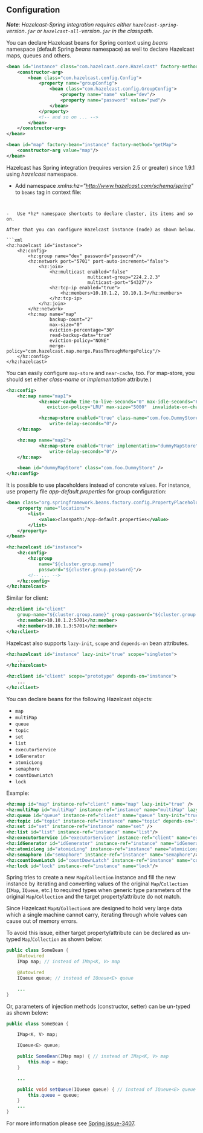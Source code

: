 
## Configuration

***Note***: *Hazelcast-Spring integration requires either *`hazelcast-spring-`*version*`.jar`* or *`hazelcast-all-`*version*`.jar`* in the classpath.*

You can declare Hazelcast beans for Spring context using *beans* namespace (default Spring *beans* namespace) as well to declare Hazelcast maps, queues and others. 

```xml
<bean id="instance" class="com.hazelcast.core.Hazelcast" factory-method="newHazelcastInstance">
    <constructor-arg>
        <bean class="com.hazelcast.config.Config">
            <property name="groupConfig">
                <bean class="com.hazelcast.config.GroupConfig">
                    <property name="name" value="dev"/>
                    <property name="password" value="pwd"/>
                </bean>
            </property>
            <!-- and so on ... -->
        </bean>
    </constructor-arg>
</bean>

<bean id="map" factory-bean="instance" factory-method="getMap">
    <constructor-arg value="map"/>
</bean>
```

Hazelcast has Spring integration (requires version 2.5 or greater) since 1.9.1 using *hazelcast* namespace.

-   Add namespace *xmlns:hz="http://www.hazelcast.com/schema/spring"* to `beans` tag in context file:

	```xml
<beans xmlns="http://www.springframework.org/schema/beans"
       xmlns:xsi="http://www.w3.org/2001/XMLSchema-instance"
       xmlns:hz="http://www.hazelcast.com/schema/spring"
       xsi:schemaLocation="http://www.springframework.org/schema/beans
                http://www.springframework.org/schema/beans/spring-beans-2.5.xsd
                http://www.hazelcast.com/schema/spring
                http://www.hazelcast.com/schema/spring/hazelcast-spring-3.0.xsd">
```

-   Use *hz* namespace shortcuts to declare cluster, its items and so on.

After that you can configure Hazelcast instance (node) as shown below.

```xml
<hz:hazelcast id="instance">
    <hz:config>
        <hz:group name="dev" password="password"/>
        <hz:network port="5701" port-auto-increment="false">
            <hz:join>
                <hz:multicast enabled="false"
                              multicast-group="224.2.2.3"
                              multicast-port="54327"/>
                <hz:tcp-ip enabled="true">
                    <hz:members>10.10.1.2, 10.10.1.3</hz:members>
                </hz:tcp-ip>
            </hz:join>
        </hz:network>
        <hz:map name="map"
                backup-count="2"
                max-size="0"
                eviction-percentage="30"
                read-backup-data="true"
                eviction-policy="NONE"
                merge-policy="com.hazelcast.map.merge.PassThroughMergePolicy"/>
    </hz:config>
</hz:hazelcast>
```

You can easily configure `map-store` and `near-cache`, too. For map-store, you should set either *class-name* or *implementation* attribute.)

```xml
<hz:config>
    <hz:map name="map1">
            <hz:near-cache time-to-live-seconds="0" max-idle-seconds="60"
               eviction-policy="LRU" max-size="5000"  invalidate-on-change="true"/>

            <hz:map-store enabled="true" class-name="com.foo.DummyStore"
                write-delay-seconds="0"/>
    </hz:map>

    <hz:map name="map2">
            <hz:map-store enabled="true" implementation="dummyMapStore"
                write-delay-seconds="0"/>
    </hz:map>

    <bean id="dummyMapStore" class="com.foo.DummyStore" />
</hz:config>
```

It is possible to use placeholders instead of concrete values. For instance, use property file *app-default.properties* for group configuration:

```xml
<bean class="org.springframework.beans.factory.config.PropertyPlaceholderConfigurer">
    <property name="locations">
        <list>
            <value>classpath:/app-default.properties</value>
        </list>
    </property>
</bean>

<hz:hazelcast id="instance">
    <hz:config>
        <hz:group
            name="${cluster.group.name}"
            password="${cluster.group.password}"/>
        <!-- ... -->
    </hz:config>
</hz:hazelcast>
```

Similar for client:

```xml
<hz:client id="client"
    group-name="${cluster.group.name}" group-password="${cluster.group.password}">
    <hz:member>10.10.1.2:5701</hz:member>
    <hz:member>10.10.1.3:5701</hz:member>
</hz:client>
```

Hazelcast also supports `lazy-init`, `scope` and `depends-on` bean attributes.

```xml
<hz:hazelcast id="instance" lazy-init="true" scope="singleton">
    ...
</hz:hazelcast>

<hz:client id="client" scope="prototype" depends-on="instance">
    ...
</hz:client>
```

You can declare beans for the following Hazelcast objects:

-   `map`
-   `multiMap`
-   `queue`
-   `topic`
-   `set`
-   `list`
-   `executorService`
-   `idGenerator`
-   `atomicLong`
-   `semaphore`
-   `countDownLatch`
-   `lock`

Example:

```xml
<hz:map id="map" instance-ref="client" name="map" lazy-init="true" />
<hz:multiMap id="multiMap" instance-ref="instance" name="multiMap" lazy-init="false" />
<hz:queue id="queue" instance-ref="client" name="queue" lazy-init="true" depends-on="instance"/>
<hz:topic id="topic" instance-ref="instance" name="topic" depends-on="instance, client"/>
<hz:set id="set" instance-ref="instance" name="set" />
<hz:list id="list" instance-ref="instance" name="list"/>
<hz:executorService id="executorService" instance-ref="client" name="executorService"/>
<hz:idGenerator id="idGenerator" instance-ref="instance" name="idGenerator"/>
<hz:atomicLong id="atomicLong" instance-ref="instance" name="atomicLong"/>
<hz:semaphore id="semaphore" instance-ref="instance" name="semaphore"/>
<hz:countDownLatch id="countDownLatch" instance-ref="instance" name="countDownLatch"/>
<hz:lock id="lock" instance-ref="instance" name="lock"/>
```



Spring tries to create a new `Map`/`Collection` instance and fill the new instance by iterating and converting values of the original `Map`/`Collection` (`IMap`, `IQueue`, etc.) to required types when generic type parameters of the original `Map`/`Collection` and the target property/attribute do not match.

Since Hazelcast `Map`s/`Collection`s are designed to hold very large data which a single machine cannot carry, iterating through whole values can cause out of memory errors.

To avoid this issue, either target property/attribute can be declared as un-typed `Map`/`Collection` as shown below:

```java
public class SomeBean {
    @Autowired
    IMap map; // instead of IMap<K, V> map

    @Autowired
    IQueue queue; // instead of IQueue<E> queue

    ...
}
```

Or, parameters of injection methods (constructor, setter) can be un-typed as shown below:

```java
public class SomeBean {

    IMap<K, V> map;

    IQueue<E> queue;

    public SomeBean(IMap map) { // instead of IMap<K, V> map
        this.map = map;
    }

    ...

    public void setQueue(IQueue queue) { // instead of IQueue<E> queue
        this.queue = queue;
    }
    ...
}
```

For more information please see [Spring issue-3407](https://jira.springsource.org/browse/SPR-3407).
